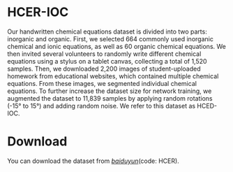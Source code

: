 # HCER-IOC
Our handwritten chemical equations dataset is divided into two parts: inorganic and organic.
First, we selected 664 commonly used inorganic chemical and ionic equations, as well as 60 organic chemical equations. We then invited several volunteers to randomly write different chemical equations using a stylus on a tablet canvas, collecting a total of 1,520 samples.
Then, we downloaded 2,200 images of student-uploaded homework from educational websites, which contained multiple chemical equations. From these images, we segmented individual chemical equations.
To further increase the dataset size for network training, we augmented the dataset to 11,839 samples by applying random rotations (-15° to 15°) and adding random noise. We refer to this dataset as HCED-IOC.
# Download  
You can download the dataset from *[baiduyun](https://pan.baidu.com/s/17QLzgM-7kfR2Ed3Z2viyWQ)*(code: HCER).
